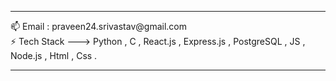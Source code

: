 <hr>  
 📫 Email : praveen24.srivastav@gmail.com<BR>
 ⚡️ Tech Stack ---> Python , C , React.js ,  Express.js , PostgreSQL , JS , Node.js , Html , Css .

 <hr> 

<!--

**praveen24sriv/praveen24sriv** is a ✨ _special_ ✨ repository because its `README.md` (this file) appears on your GitHub profile.

Here are some ideas to get you started:

- 🔭 I’m currently working on ...
- 
- 👯 I’m looking to collaborate on ...
- 🤔 I’m looking for help with ...
- 💬 Ask me about ...
- 📫 How to reach me: ...
- 😄 Pronouns: ...
- ⚡ Fun fact: ...
-->
